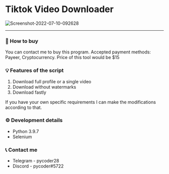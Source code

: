 # Tiktok Video Downloader
<img src="https://i.ibb.co/SPQSPTy/Screenshot-2022-07-10-092628.png" alt="Screenshot-2022-07-10-092628" border="0">

---

### 🛒 How to buy
You can contact me to buy this program. Accepted payment methods: Payeer, Cryptocurrency. Price of this tool would be $15

### 💡 Features of the script
1. Download full profile or a single video
2. Download without watermarks
3. Download fastly

If you have your own specific requirements I can make the modifications according to that.

### ⚙️ Development details
- Python 3.9.7
- Selenium 


### 📞 Contact me
* Telegram - pycoder28
* Discord - pycoder#5722
